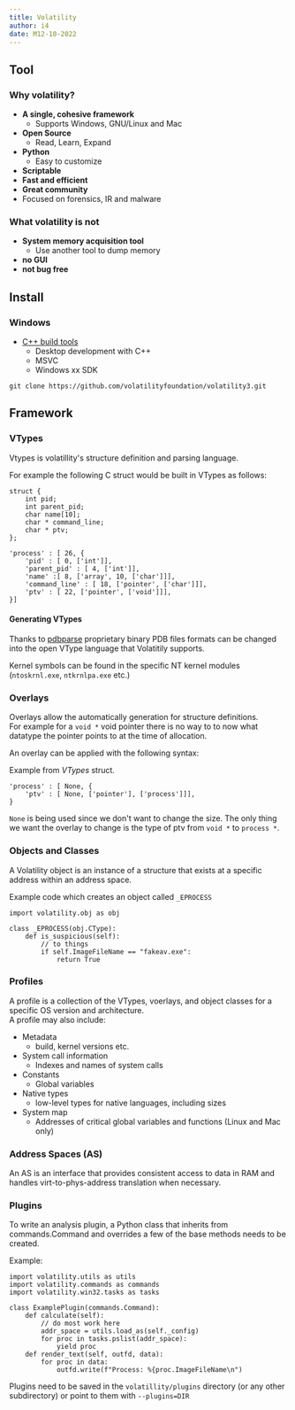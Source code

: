 ```yaml
---
title: Volatility
author: i4
date: M12-10-2022
---
```


## Tool

### Why volatility?

- **A single, cohesive framework**
    - Supports Windows, GNU/Linux and Mac
- **Open Source**
    - Read, Learn, Expand
- **Python**
    - Easy to customize
- **Scriptable**
- **Fast and efficient**
- **Great community**
- Focused on forensics, IR and malware

### What volatility is not

- **System memory acquisition tool**
    - Use another tool to dump memory
- **no GUI**
- **not bug free**

## Install

### Windows
- [C++ build tools](https://visualstudio.microsoft.com/visual-cpp-build-tools/)
    - Desktop development with C++
    - MSVC 
    - Windows xx SDK
```
git clone https://github.com/volatilityfoundation/volatility3.git
```

## Framework

### VTypes
Vtypes is volatillity's structure definition and parsing language.

For example the following C struct would be built in VTypes as follows:

```
struct {
    int pid;
    int parent_pid;
    char name[10];
    char * command_line;
    char * ptv;
};
```

```
'process' : [ 26, {
    'pid' : [ 0, ['int']],
    'parent_pid' : [ 4, ['int']],
    'name' :[ 8, ['array', 10, ['char']]],
    'command_line' : [ 18, ['pointer', ['char']]],
    'ptv' : [ 22, ['pointer', ['void']]],
}]
```
#### Generating VTypes

Thanks to [pdbparse](https://code.google.com/p/pdbparse) proprietary binary PDB files formats can be changed into the open VType language that Volatitily supports.

Kernel symbols can be found in the specific NT kernel modules (`ntoskrnl.exe`, `ntkrnlpa.exe` etc.)

### Overlays

Overlays allow the automatically generation for structure definitions.  
For example for a `void *` void pointer there is no way to to now what datatype the pointer points to at the time of allocation.

An overlay can be applied with the following syntax:

Example from _VTypes_ struct.
```
'process' : [ None, {
    'ptv' : [ None, ['pointer'], ['process']]],
}
```
`None` is being used since we don't want to change the size. The only thing we want the overlay to change is the type of ptv from `void *` to `process *`.

### Objects and Classes
A Volatility object is an instance of a structure that exists at a specific address within an address space.

Example code which creates an object called `_EPROCESS`
```
import volatility.obj as obj

class _EPROCESS(obj.CType):
    def is_suspicious(self):
        // to things
        if self.ImageFileName == "fakeav.exe":
            return True
```


### Profiles

A profile is a collection of the VTypes, voerlays, and object classes for a specific OS version and architecture.  
A profile may also include:
- Metadata
    - build, kernel versions etc.
- System call information
    - Indexes and names of system calls
- Constants
    - Global variables
- Native types
    - low-level types for native languages, including sizes
- System map
    - Addresses of critical global variables and functions (Linux and Mac only)

### Address Spaces (AS)
An AS is an interface that provides consistent access to data in RAM and handles virt-to-phys-address translation when necessary.

### Plugins
To write an analysis plugin, a Python class that inherits from commands.Command and overrides a few of the base methods needs to be created.

Example:
```
import volatility.utils as utils
import volatility.commands as commands
import volatility.win32.tasks as tasks

class ExamplePlugin(commands.Command):
    def calculate(self):
        // do most work here
        addr_space = utils.load_as(self._config)
        for proc in tasks.pslist(addr_space):
            yield proc
    def render_text(self, outfd, data):
        for proc in data:
            outfd.write(f"Process: %{proc.ImageFileName\n")
```

Plugins need to be saved in the `volatillity/plugins` directory (or any other subdirectory) or point to them with `--plugins=DIR`

